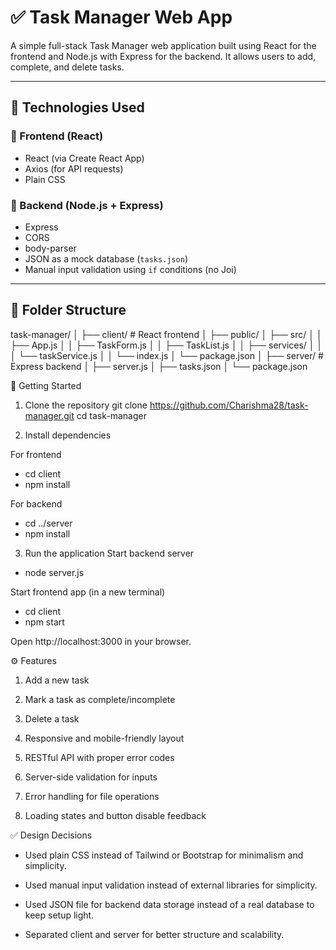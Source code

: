 # ✅ Task Manager Web App

A simple full-stack Task Manager web application built using React for the frontend and Node.js with Express for the backend. It allows users to add, complete, and delete tasks.

---

## 🔧 Technologies Used

### 🔹 Frontend (React)
- React (via Create React App)
- Axios (for API requests)
- Plain CSS

### 🔹 Backend (Node.js + Express)
- Express
- CORS
- body-parser
- JSON as a mock database (`tasks.json`)
- Manual input validation using `if` conditions (no Joi)

---

## 📁 Folder Structure

task-manager/
│
├── client/ # React frontend
│ ├── public/
│ ├── src/
│ │ ├── App.js
│ │ ├── TaskForm.js
│ │ ├── TaskList.js
│ │ ├── services/
│ │ │ └── taskService.js
│ │ └── index.js
│ └── package.json
│
├── server/ # Express backend
│ ├── server.js
│ ├── tasks.json
│ └── package.json

🚀 Getting Started
1. Clone the repository
git clone https://github.com/Charishma28/task-manager.git
cd task-manager

2. Install dependencies

For frontend
- cd client
- npm install

For backend
- cd ../server
- npm install
  
3. Run the application
Start backend server
- node server.js

Start frontend app (in a new terminal)
- cd client
- npm start

Open http://localhost:3000 in your browser.

⚙️ Features
1) Add a new task

2) Mark a task as complete/incomplete

3) Delete a task

4) Responsive and mobile-friendly layout

5) RESTful API with proper error codes

6) Server-side validation for inputs

7) Error handling for file operations

8) Loading states and button disable feedback

✅ Design Decisions
- Used plain CSS instead of Tailwind or Bootstrap for minimalism and simplicity.
  
- Used manual input validation instead of external libraries for simplicity.

- Used JSON file for backend data storage instead of a real database to keep setup light.

- Separated client and server for better structure and scalability.


